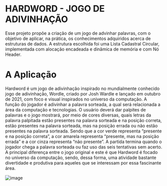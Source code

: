 # HARDWORD - JOGO DE ADIVINHAÇÃO

Esse projeto propõe a criação de um jogo de advinhar palavras, com o objetivo de aplicar, na prática, os conhecimentos adquiridos acerca de estruturas de dados. A estrutura escolhida foi uma Lista Cadastral Circular, implementada com alocação encadeada e dinâmica de memória e com Nó Header. 

# A Aplicação

Hardword é um jogo de adivinhação inspirado no mundialmente conhecido jogo de adivinhação, Wordle, criado por Josh Wardle e lançado em outubro de 2021, com foco e visual inspirados no universo da computação. A função do jogador é adivinhar a palavra sorteada, a qual será relacionada a área da computação e tecnologias. O usuário deverá dar palpites de palavras e o jogo mostrará, por meio de cores diversas, quais letras da palavra palpitada estão presentes na palavra sorteada e na posição correta, estão presentes na palavra sorteada, mas na posição errada ou não estão presentes na palavra sorteada. Sendo que a cor verde representa “presente e na posição correta”, a cor amarela representa “presente, mas na posição errada” e a cor cinza representa “não presente”. A partida termina quando o jogador chega a palavra sorteada ou faz uso das seis tentativas sem acerto.
A principal diferença entre o jogo original e este é que Hardword é focado no universo da computação, sendo, dessa forma, uma atividade bastante divertidade e produtiva para aqueles que se interessam por essa fascinante área.

![image](https://user-images.githubusercontent.com/100099053/213937924-a7abad8f-2a19-44fd-8b00-3c8b83459769.png)


